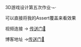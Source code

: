 3D游戏设计第五次作业·~·

可以直接将我的Assert覆盖来看效果

视频连接 -> [传送门🚪](https://www.bilibili.com/video/av70636842/)

博客地址 ->[传送门🚪](https://blog.csdn.net/Tifinity/article/details/102457627)

